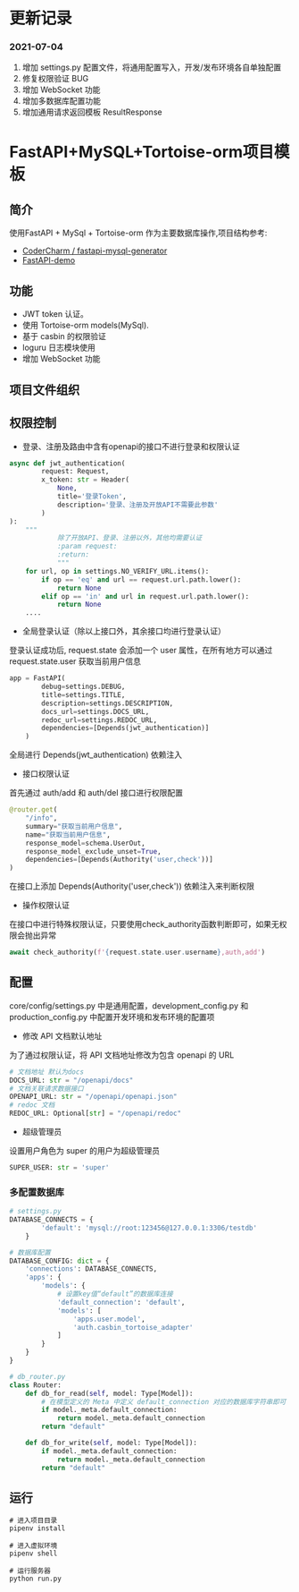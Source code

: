 # 更新记录
### 2021-07-04
1. 增加 settings.py 配置文件，将通用配置写入，开发/发布环境各自单独配置
2. 修复权限验证 BUG
3. 增加 WebSocket 功能
4. 增加多数据库配置功能
5. 增加通用请求返回模板 ResultResponse

# FastAPI+MySQL+Tortoise-orm项目模板
## 简介
使用FastAPI + MySql + Tortoise-orm 作为主要数据库操作,项目结构参考:
- [CoderCharm
/
fastapi-mysql-generator](https://github.com/CoderCharm/fastapi-mysql-generator)
- [FastAPI-demo](https://github.com/FutureSenzhong/FastAPI-demo)

## 功能
- JWT token 认证。
- 使用 Tortoise-orm models(MySql).
- 基于 casbin 的权限验证
- loguru 日志模块使用
- 增加 WebSocket 功能

## 项目文件组织

## 权限控制
- 登录、注册及路由中含有openapi的接口不进行登录和权限认证
```python
async def jwt_authentication(
        request: Request,
        x_token: str = Header(
            None,
            title='登录Token',
            description='登录、注册及开放API不需要此参数'
        )
):
    """
            除了开放API、登录、注册以外，其他均需要认证
            :param request:
            :return:
            """
    for url, op in settings.NO_VERIFY_URL.items():
        if op == 'eq' and url == request.url.path.lower():
            return None
        elif op == 'in' and url in request.url.path.lower():
            return None
    ....
```
- 全局登录认证（除以上接口外，其余接口均进行登录认证）

登录认证成功后, request.state 会添加一个 user 属性，在所有地方可以通过 request.state.user 获取当前用户信息 
```python
app = FastAPI(
        debug=settings.DEBUG,
        title=settings.TITLE,
        description=settings.DESCRIPTION,
        docs_url=settings.DOCS_URL,
        redoc_url=settings.REDOC_URL,
        dependencies=[Depends(jwt_authentication)]
    )
```
全局进行 Depends(jwt_authentication) 依赖注入
- 接口权限认证

首先通过 auth/add 和 auth/del 接口进行权限配置
```python
@router.get(
    "/info",
    summary="获取当前用户信息",
    name="获取当前用户信息",
    response_model=schema.UserOut,
    response_model_exclude_unset=True,
    dependencies=[Depends(Authority('user,check'))]
)
```
在接口上添加 Depends(Authority('user,check')) 依赖注入来判断权限
- 操作权限认证

在接口中进行特殊权限认证，只要使用check_authority函数判断即可，如果无权限会抛出异常
```python
await check_authority(f'{request.state.user.username},auth,add')
```

## 配置
core/config/settings.py 中是通用配置，development_config.py 和 production_config.py 中配置开发环境和发布环境的配置项

- 修改 API 文档默认地址

为了通过权限认证，将 API 文档地址修改为包含 openapi 的 URL
```python
# 文档地址 默认为docs
DOCS_URL: str = "/openapi/docs"
# 文档关联请求数据接口
OPENAPI_URL: str = "/openapi/openapi.json"
# redoc 文档
REDOC_URL: Optional[str] = "/openapi/redoc"
```

- 超级管理员

设置用户角色为 super 的用户为超级管理员
```python
SUPER_USER: str = 'super'
```

### 多配置数据库
```python
# settings.py
DATABASE_CONNECTS = {
        'default': 'mysql://root:123456@127.0.0.1:3306/testdb'
    }

# 数据库配置
DATABASE_CONFIG: dict = {
    'connections': DATABASE_CONNECTS,
    'apps': {
        'models': {
            # 设置key值“default”的数据库连接
            'default_connection': 'default',
            'models': [
                'apps.user.model',
                'auth.casbin_tortoise_adapter'
            ]
        }
    }
}

# db_router.py
class Router:
    def db_for_read(self, model: Type[Model]):
        # 在模型定义的 Meta 中定义 default_connection 对应的数据库字符串即可
        if model._meta.default_connection:
            return model._meta.default_connection
        return "default"

    def db_for_write(self, model: Type[Model]):
        if model._meta.default_connection:
            return model._meta.default_connection
        return "default"
```

## 运行
```shell script
# 进入项目目录
pipenv install

# 进入虚拟环境
pipenv shell

# 运行服务器
python run.py
```

